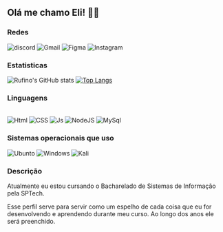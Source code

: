 ## Olá me chamo Eli! 🖐🏼

### Redes 

![discord](https://img.shields.io/badge/Discord-7289DA?style=for-the-badge&logo=discord&logoColor=white)
![Gmail](https://img.shields.io/badge/Gmail-D14836?style=for-the-badge&logo=gmail&logoColor=white)
![Figma](https://img.shields.io/badge/Figma-F24E1E?style=for-the-badge&logo=figma&logoColor=white)
![Instagram](https://img.shields.io/badge/Instagram-E4405F?style=for-the-badge&logo=instagram&logoColor=white)

### Estatisticas 

![Rufino's GitHub stats](https://github-readme-stats.vercel.app/api?username=Rufino-0&show_icons=true&theme=radical)
[![Top Langs](https://github-readme-stats.vercel.app/api/top-langs/?username=Rufino-0&layout=donut)](https://github.com/Rufino-0)


### Linguagens

<div style="display: inline_block"> <br>
  
  <img src="https://img.shields.io/badge/HTML5-E34F26?style=for-the-badge&logo=html5&logoColor=white" alt="Html">
  <img src="https://img.shields.io/badge/CSS3-1572B6?style=for-the-badge&logo=css3&logoColor=white" alt="CSS">
  <img src="https://img.shields.io/badge/JavaScript-323330?style=for-the-badge&logo=javascript&logoColor=F7DF1E" alt="Js">
  <img src="https://img.shields.io/badge/Node.js-43853D?style=for-the-badge&logo=node.js&logoColor=white" alt="NodeJS">
  <img src="https://img.shields.io/badge/MySQL-00000F?style=for-the-badge&logo=mysql&logoColor=white" alt="MySql">

</div>


### Sistemas operacionais que uso

![Ubunto](https://img.shields.io/badge/Ubuntu-E95420?style=for-the-badge&logo=ubuntu&logoColor=white)
![Windows](https://img.shields.io/badge/Windows-0078D6?style=for-the-badge&logo=windows&logoColor=white)
![Kali](https://img.shields.io/badge/Kali_Linux-557C94?style=for-the-badge&logo=kali-linux&logoColor=white)


### Descrição 

Atualmente eu estou cursando o Bacharelado de Sistemas de Informação pela SPTech.

Esse perfil serve para servir como um espelho de cada coisa que eu for desenvolvendo e aprendendo durante meu curso.
Ao longo dos anos ele será preenchido.
